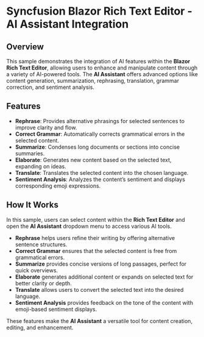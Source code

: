 # Syncfusion Blazor Rich Text Editor - AI Assistant Integration

## Overview

This sample demonstrates the integration of AI features within the **Blazor Rich Text Editor**, allowing users to enhance and manipulate content through a variety of AI-powered tools. The **AI Assistant** offers advanced options like content generation, summarization, rephrasing, translation, grammar correction, and sentiment analysis.

## Features

- **Rephrase**: Provides alternative phrasings for selected sentences to improve clarity and flow.
- **Correct Grammar**: Automatically corrects grammatical errors in the selected content.
- **Summarize**: Condenses long documents or sections into concise summaries.
- **Elaborate**: Generates new content based on the selected text, expanding on ideas.
- **Translate**: Translates the selected content into the chosen language.
- **Sentiment Analysis**: Analyzes the content’s sentiment and displays corresponding emoji expressions.

## How It Works

In this sample, users can select content within the **Rich Text Editor** and open the **AI Assistant** dropdown menu to access various AI tools. 

- **Rephrase** helps users refine their writing by offering alternative sentence structures.
- **Correct Grammar** ensures that the selected content is free from grammatical errors.
- **Summarize** provides concise versions of long passages, perfect for quick overviews.
- **Elaborate** generates additional content or expands on selected text for better clarity or depth.
- **Translate** allows users to convert the selected text into the desired language.
- **Sentiment Analysis** provides feedback on the tone of the content with emoji-based sentiment displays.

These features make the **AI Assistant** a versatile tool for content creation, editing, and enhancement.
